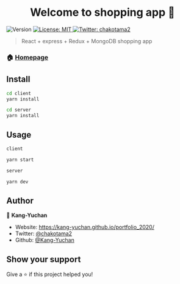 <h1 align="center">Welcome to shopping app 👋</h1>
<p>
  <img alt="Version" src="https://img.shields.io/badge/version-1.0.0-blue.svg?cacheSeconds=2592000" />
  <a href="#" target="_blank">
    <img alt="License: MIT" src="https://img.shields.io/badge/License-MIT-yellow.svg" />
  </a>
  <a href="https://twitter.com/chakotama2" target="_blank">
    <img alt="Twitter: chakotama2" src="https://img.shields.io/twitter/follow/chakotama2.svg?style=social" />
  </a>
</p>

> React + express + Redux + MongoDB shopping app

### 🏠 [Homepage](https://github.com/Kang-Yuchan/shoping-app)

## Install

```sh
cd client
yarn install

cd server
yarn install
```

## Usage

```sh
client

yarn start

server

yarn dev
```

## Author

👤 **Kang-Yuchan**

- Website: https://kang-yuchan.github.io/portfolio_2020/
- Twitter: [@chakotama2](https://twitter.com/chakotama2)
- Github: [@Kang-Yuchan](https://github.com/Kang-Yuchan)

## Show your support

Give a ⭐️ if this project helped you!
